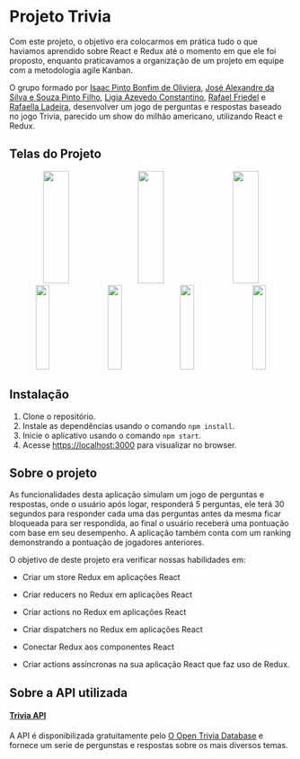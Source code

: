 # Projeto Trivia

Com este projeto, o objetivo era colocarmos em prática tudo o que haviamos aprendido sobre React e Redux até o momento em que ele foi proposto, enquanto praticavamos a organização de um projeto em equipe com a metodologia agile Kanban.

O grupo formado por [Isaac Pinto Bonfim de Oliviera](https://www.linkedin.com/in/isaacpboliveira/), [José Alexandre da Silva e Souza Pinto Filho](https://www.linkedin.com/in/jos%C3%A9-alexandre-da-silva-e-souza-pinto-filho/), [Ligia Azevedo Constantino](https://www.linkedin.com/in/cellerligia/), [Rafael Friedel](https://www.linkedin.com/in/rafael-friedel/) e [Rafaella Ladeira](https://www.linkedin.com/in/rafaella-ladeira/), desenvolver um jogo de perguntas e respostas baseado no jogo Trivia, parecido um show do milhão americano, utilizando React e Redux.


## Telas do Projeto

<div align="center">
  <img height="200em" width="30%" src="https://user-images.githubusercontent.com/19375752/236540857-5400a3a5-2a02-44f3-a511-7a115e14cfe5.png" />&emsp;
  <img height="200em" width="30%" src="https://user-images.githubusercontent.com/19375752/236540979-f803eb3c-ed58-459b-aff8-c275913d228d.png" />&emsp;
  <img height="200em" width="30%" src="https://user-images.githubusercontent.com/19375752/236541061-4ebc85ed-4bed-4ed9-b158-b2d1bba88658.png" />
</div>
<div align="center">
  <img height="150em" width="22%" src="https://user-images.githubusercontent.com/19375752/236541134-3986cd59-7bbd-4614-a138-dbb988ba148a.png" />&emsp;
  <img height="150em" width="22%" src="https://user-images.githubusercontent.com/19375752/236541236-f89f4046-6ee3-4675-81dd-7213a2928223.png" />&emsp;
  <img height="150em" width="22%" src="https://user-images.githubusercontent.com/19375752/236541495-6aa22a21-cc65-4a46-a76f-e808d93fb679.png" />&emsp;
  <img height="150em" width="22%" src="https://user-images.githubusercontent.com/19375752/236542142-90fd62d7-243b-40d3-8b69-cf33a65ee444.png" />
</div>

## Instalação

 1. Clone o repositório.
 2. Instale as dependências usando o comando `npm install`.
 3. Inicie o aplicativo usando o comando `npm start`.
 4. Acesse [https://localhost:3000](https://localhost:3000) para visualizar no browser.

## Sobre o projeto

As funcionalidades desta aplicação simulam um jogo de perguntas e respostas, onde o usuário após logar, responderá 5 perguntas, ele terá 30 segundos para responder cada uma das perguntas antes da mesma ficar bloqueada para ser respondida, ao final o usuário receberá uma pontuação com base em seu desempenho. A aplicação também conta com um ranking demonstrando a pontuação de jogadores anteriores.

O objetivo de deste projeto era verificar nossas habilidades em:

- Criar um store Redux em aplicações React

- Criar reducers no Redux em aplicações React

- Criar actions no Redux em aplicações React

- Criar dispatchers no Redux em aplicações React

- Conectar Redux aos componentes React

- Criar actions assíncronas na sua aplicação React que faz uso de Redux.

## Sobre a API utilizada

#### [Trivia API](https://opentdb.com/api_config.php)

A API é disponibilizada gratuitamente pelo [O Open Trivia Database](https://opentdb.com/api_config.php) e fornece um serie de pergunstas e respostas sobre os mais diversos temas.
